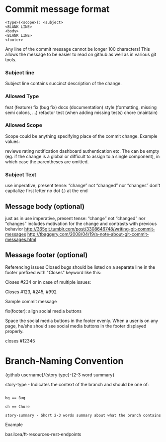 # Commit message format
```
<type>(<scope>): <subject>
<BLANK LINE>
<body>
<BLANK LINE>
<footer>

``` 
Any line of the commit message cannot be longer 100 characters! This allows the message to be easier to read on github as well as in various git tools.

### Subject line
Subject line contains succinct description of the change.

### Allowed Type
feat (feature)
fix (bug fix)
docs (documentation)
style (formatting, missing semi colons, …)
refactor
test (when adding missing tests)
chore (maintain)
  
### Allowed Scope
Scope could be anything specifying place of the commit change. Example values:

reviews
rating
notification
dashboard
authentication
etc.
The can be empty (eg. if the change is a global or difficult to assign to a single component), in which case the parentheses are omitted.

### Subject Text
use imperative, present tense: “change” not “changed” nor “changes”
don't capitalize first letter
no dot (.) at the end
  
## Message body (optional)

just as in use imperative, present tense: “change” not “changed” nor “changes”
includes motivation for the change and contrasts with previous behavior
http://365git.tumblr.com/post/3308646748/writing-git-commit-messages http://tbaggery.com/2008/04/19/a-note-about-git-commit-messages.html

## Message footer (optional)
Referencing issues
Closed bugs should be listed on a separate line in the footer prefixed with "Closes" keyword like this:

Closes #234
or in case of multiple issues:

Closes #123, #245, #992

Sample commit message

fix(footer): align social media buttons

Space the social media buttons in the footer evenly.
When a user is on any page, he/she should see social media buttons in the footer displayed properly.

closes #12345

# Branch-Naming Convention
{github username}/{story type}-{2-3 word summary}

story-type - Indicates the context of the branch and should be one of:

```ft == Feature

bg == Bug

ch == Chore

story-summary - Short 2-3 words summary about what the branch contains
```
Example

basilcea/ft-resources-rest-endpoints
